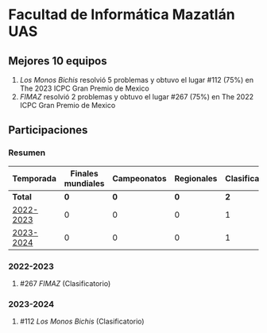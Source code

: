---
---

# Facultad de Informática Mazatlán UAS

## Mejores 10 equipos

1. _Los Monos Bichis_ resolvió 5 problemas y obtuvo el lugar #112 (75%) en The 2023 ICPC Gran Premio de Mexico
1. _FIMAZ_ resolvió 2 problemas y obtuvo el lugar #267 (75%) en The 2022 ICPC Gran Premio de Mexico

## Participaciones

### Resumen

| Temporada | Finales mundiales | Campeonatos | Regionales | Clasificatorios | Equipos |
| --- | --- | --- | --- | --- | --- |
| **Total** | **0** | **0** | **0** | **2** | **2** |
| [2022-2023](#2022-2023) | 0 | 0 | 0 | 1 | 1 |
| [2023-2024](#2023-2024) | 0 | 0 | 0 | 1 | 1 |

### 2022-2023

1. #267 _FIMAZ_ (Clasificatorio)

### 2023-2024

1. #112 _Los Monos Bichis_ (Clasificatorio)



